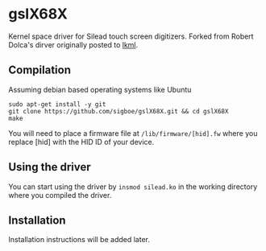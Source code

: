 # gslX68X
Kernel space driver for Silead touch screen digitizers. Forked from Robert Dolca's dirver originally posted to [lkml](https://lkml.org/lkml/2015/8/25/738). 

## Compilation
Assuming debian based operating systems like Ubuntu
```
sudo apt-get install -y git
git clone https://github.com/sigboe/gslX68X.git && cd gslX68X
make
```
You will need to place a firmware file at `/lib/firmware/[hid].fw` where you replace [hid] with the HID ID of your device.

## Using the driver
You can start using the driver by `insmod silead.ko` in the working directory where you compiled the driver. 

## Installation
Installation instructions will be added later.
